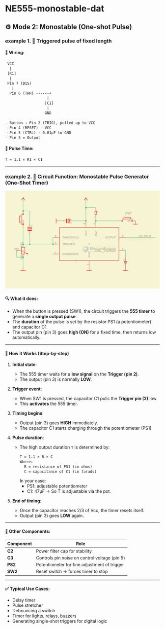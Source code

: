 
# NE555-monostable-dat


## ⚙️ Mode 2: Monostable (One-shot Pulse)

### example 1. 🔁 Triggered pulse of fixed length

#### 🔧 Wiring:

```
 VCC
  |
 [R1]
  |
 Pin 7 (DIS)
   |
  Pin 6 (THR) ------+
                   |
                  [C1]
                   |
                  GND

- Button → Pin 2 (TRIG), pulled up to VCC
- Pin 4 (RESET) → VCC
- Pin 5 (CTRL) → 0.01µF to GND
- Pin 3 = Output
```

#### 🧮 Pulse Time:

```
T = 1.1 × R1 × C1
```

---





### example 2. 🧠 Circuit Function: Monostable Pulse Generator (One-Shot Timer)


![](2025-06-07-16-05-49.png)

#### 🔍 What it does:
- When the button is pressed (SW1), the circuit triggers the **555 timer** to generate a **single output pulse**.
- The **duration** of the pulse is set by the resistor PS1 (a potentiometer) and capacitor C1.
- The output pin (pin 3) goes **high (ON)** for a fixed time, then returns low automatically.

---

#### 🔁 How it Works (Step-by-step)

1. **Initial state**:
   - The 555 timer waits for a **low signal** on the **Trigger (pin 2)**.
   - The output (pin 3) is normally **LOW**.

2. **Trigger event**:
   - When SW1 is pressed, the capacitor C1 pulls the **Trigger pin (2)** low.
   - This **activates** the 555 timer.

3. **Timing begins**:
   - Output (pin 3) goes **HIGH** immediately.
   - The capacitor C1 starts charging through the potentiometer (PS1).

4. **Pulse duration**:
   - The high output duration `T` is determined by:
     ```
     T = 1.1 × R × C
     Where:
       R = resistance of PS1 (in ohms)
       C = capacitance of C1 (in farads)
     ```
     In your case:
     - PS1: adjustable potentiometer
     - C1: 47µF
     → So T is adjustable via the pot.

5. **End of timing**:
   - Once the capacitor reaches 2/3 of Vcc, the timer resets itself.
   - Output (pin 3) goes **LOW** again.

---

#### 🧩 Other Components:

| Component | Role                                         |
|-----------|----------------------------------------------|
| **C2**    | Power filter cap for stability               |
| **C3**    | Controls pin noise on control voltage (pin 5)|
| **PS2**   | Potentiometer for fine adjustment of trigger |
| **SW2**   | Reset switch → forces timer to stop          |

---

#### ✅ Typical Use Cases:

- Delay timer
- Pulse stretcher
- Debouncing a switch
- Timer for lights, relays, buzzers
- Generating single-shot triggers for digital logic